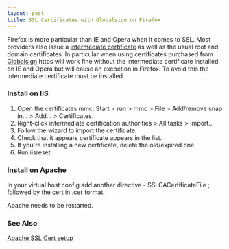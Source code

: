 ```yaml
---
layout: post 
title: SSL Certificates with Globalsign on Firefox
---
```


Firefox is more particular than IE and Opera when it comes to SSL. Most
providers also issue a [intermediate
certificate](https://support.comodo.com/index.php?_m=knowledgebase&_a=viewarticle&kbarticleid=427)
as well as the usual root and domain certificates. In particular when
using certificates purchased from
[Globalsign](http://www.globalsign.com) https will work fine without the
intermediate certificate installed on IE and Opera but will cause an
excpetion in Firefox. To avoid this the intermediate certificate must be
installed.

### Install on IIS

1.  Open the certificates mmc: Start \> run \> mmc \> File \> Add/remove
    snap in\... \> Add\... \> Certificates.
2.  Right-click intermediate certification authorities \> All tasks \>
    Import\...
3.  Follow the wizard to import the certificate.
4.  Check that it appears certificate appears in the list.
5.  If you\'re installing a new certificate, delete the old/expired one.
6.  Run iisreset

### Install on Apache

In your virtual host config add another directive - SSLCACertificateFile
; followed by the cert in .cer format.

Apache needs to be restarted.

### See Also

[Apache SSL Cert
setup](http://www.digicert.com/ssl-certificate-installation-apache-ensim.htm)
